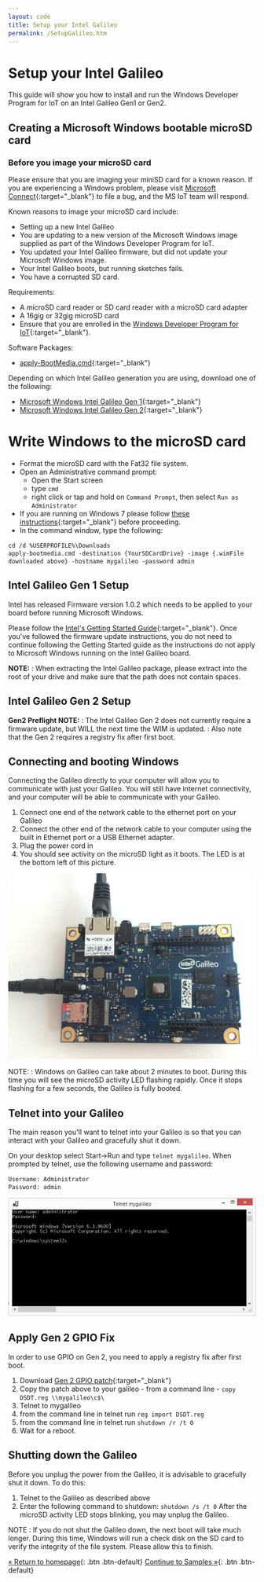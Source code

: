 ```yaml
---
layout: code
title: Setup your Intel Galileo
permalink: /SetupGalileo.htm
---
```


# Setup your Intel Galileo
This guide will show you how to install and run the Windows Developer Program for IoT on an Intel Galileo Gen1 or Gen2.

## Creating a Microsoft Windows bootable microSD card

### Before you image your microSD card
Please ensure that you are imaging your miniSD card for a known reason. If you are experiencing a Windows problem, please visit [Microsoft Connect](http://connect.microsoft.com/windowsembeddediot/SelfNomination.aspx?ProgramID=8558){:target="_blank"} to file a bug, and the MS IoT team will respond.

Known reasons to image your microSD card include:

* Setting up a new Intel Galileo
* You are updating to a new version of the Microsoft Windows image supplied as part of the Windows Developer Program for IoT.
* You updated your Intel Galileo firmware, but did not update your Microsoft Windows image. 
* Your Intel Galileo boots, but running sketches fails.
* You have a corrupted SD card.


Requirements:

* A microSD card reader or SD card reader with a microSD card adapter
* A 16gig or 32gig microSD card
* Ensure that you are enrolled in the [Windows Developer Program for IoT](https://connect.microsoft.com/windowsembeddediot/SelfNomination.aspx?ProgramID=8558){:target="_blank"}. 

Software Packages:

* [apply-BootMedia.cmd](http://go.microsoft.com/fwlink/?LinkID=403796){:target="_blank"}

Depending on which Intel Galileo generation you are using, download one of the following:

* [Microsoft Windows Intel Galileo Gen 1](http://go.microsoft.com/fwlink/?LinkID=403150){:target="_blank"}
* [Microsoft Windows Intel Galileo Gen 2](http://wod/release/Galileo/9600.16384.x86fre.winblue_rtm_iotbuild.140815-1515_galileo_v2.wim){:target="_blank"}

# Write Windows to the microSD card

* Format the microSD card with the Fat32 file system. 
* Open an Administrative command prompt:
  * Open the Start screen
  * type `cmd`
  * right click or tap and hold on `Command Prompt`, then select `Run as Administrator`
* If you are running on Windows 7 please follow [these instructions](ImageOnWin7.htm){:target="_blank"} before proceeding.
* In the command window, type the following:

~~~
cd /d %USERPROFILE%\Downloads
apply-bootmedia.cmd -destination {YourSDCardDrive} -image {.wimFile downloaded above} -hostname mygalileo -password admin
~~~


## Intel Galileo Gen 1 Setup
Intel has released Firmware version 1.0.2 which needs to be applied to your board before running Microsoft Windows. 

Please follow the [Intel's Getting Started Guide](https://communities.intel.com/docs/DOC-22796){:target="_blank"}. Once you've followed the firmware update instructions, you do not need to continue following the Getting Started guide as the instructions do not apply to Microsoft Windows running on the Intel Galileo board.

**NOTE:**
: When extracting the Intel Galileo package, please extract into the root of your drive and make sure that the path does not contain spaces.

## Intel Galileo Gen 2 Setup
**Gen2 Preflight NOTE:**
: The Intel Galileo Gen 2 does not currently require a firmware update, but WILL the next time the WIM is updated.
: Also note that the Gen 2 requires a registry fix after first boot.

## Connecting and booting Windows
Connecting the Galileo directly to your computer will allow you to communicate with just your Galileo. You will still have internet connectivity, and your computer will be able to communicate with your Galileo.

1. Connect one end of the network cable to the ethernet port on your Galileo
1. Connect the other end of the network cable to your computer using the built in Ethernet port or a USB Ethernet adapter.
1. Plug the power cord in
1. You should see activity on the microSD light as it boots. The LED is at the bottom left of this picture.

![](images/SDLed.png)

NOTE:
: Windows on Galileo can take about 2 minutes to boot. During this time you will see the microSD activity LED flashing rapidly. Once it stops flashing for a few seconds, the Galileo is fully booted.
  


## Telnet into your Galileo
The main reason you'll want to telnet into your Galileo is so that you can interact with your Galileo and gracefully shut it down.

On your desktop select Start->Run and type ```telnet mygalileo```.
When prompted by telnet, use the following username and password:

~~~
Username: Administrator
Password: admin
~~~

![](images/TelnetLogin.png)

## Apply Gen 2 GPIO Fix
In order to use GPIO on Gen 2, you need to apply a registry fix after first boot.

1. Download [Gen 2 GPIO patch](http://wod/release/Galileo/DSDT.reg){:target="_blank"}
1. Copy the patch above to your galileo - from a command line - ```copy DSDT.reg \\mygalileo\c$\```
1. Telnet to mygalileo
1. from the command line in telnet run ```reg import DSDT.reg```
1. from the command line in telnet run ```shutdown /r /t 0```
1. Wait for a reboot.

## Shutting down the Galileo
Before you unplug the power from the Galileo, it is advisable to gracefully shut it down. To do this:

1. Telnet to the Galileo as described above
1. Enter the following command to shutdown:
    ```shutdown /s /t 0```
After the microSD activity LED stops blinking, you may unplug the Galileo.

NOTE
: If you do not shut the Galileo down, the next boot will take much longer. During this time, Windows will run a check disk on the SD card to verify the integrity of the file system. Please allow this to finish.

[&laquo; Return to homepage](index.htm){: .btn .btn-default} 
[Continue to Samples &raquo;](SampleApps.htm){: .btn .btn-default} 
